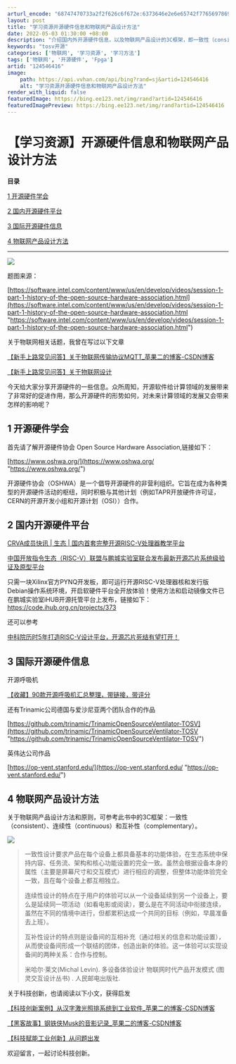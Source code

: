 ```yaml
---
arturl_encode: "68747470733a2f2f626c6f672e:6373646e2e6e65742f77656978696e5f33383537353235382f:61727469636c652f64657461696c732f313234353436343136"
layout: post
title: "学习资源开源硬件信息和物联网产品设计方法"
date: 2022-05-03 01:30:00 +08:00
description: "介绍国内外开源硬件信息，以及物联网产品设计的3C框架，即一致性（consistent）、连续性（co"
keywords: "tosv开源"
categories: ['物联网', '学习资源', '学习方法']
tags: ['物联网', '开源硬件', 'Fpga']
artid: "124546416"
image:
    path: https://api.vvhan.com/api/bing?rand=sj&artid=124546416
    alt: "学习资源开源硬件信息和物联网产品设计方法"
render_with_liquid: false
featuredImage: https://bing.ee123.net/img/rand?artid=124546416
featuredImagePreview: https://bing.ee123.net/img/rand?artid=124546416
---
```


# 【学习资源】开源硬件信息和物联网产品设计方法

**目录**

[1 开源硬件学会](#1%20%E5%BC%80%E6%BA%90%E7%A1%AC%E4%BB%B6%E5%AD%A6%E4%BC%9A)

[2 国内开源硬件平台](#2%20%E5%9B%BD%E5%86%85%E5%BC%80%E6%BA%90%E7%A1%AC%E4%BB%B6%E5%B9%B3%E5%8F%B0)

[3 国际开源硬件信息](#3%20%E5%9B%BD%E9%99%85%E5%BC%80%E6%BA%90%E7%A1%AC%E4%BB%B6%E4%BF%A1%E6%81%AF)

[4 物联网产品设计方法](#4%20%E7%89%A9%E8%81%94%E7%BD%91%E4%BA%A7%E5%93%81%E8%AE%BE%E8%AE%A1)

---

![](https://i-blog.csdnimg.cn/blog_migrate/8425b6bebbce7f01c5030b1c0fb5c4f6.png)

题图来源：

[https://software.intel.com/content/www/us/en/develop/videos/session-1-part-1-history-of-the-open-source-hardware-association.html](https://software.intel.com/content/www/us/en/develop/videos/session-1-part-1-history-of-the-open-source-hardware-association.html "https://software.intel.com/content/www/us/en/develop/videos/session-1-part-1-history-of-the-open-source-hardware-association.html")

关于物联网相关话题，我曾在写过以下文章

[【新手上路常见问答】关于物联网传输协议MQTT\_苹果二的博客-CSDN博客](https://blog.csdn.net/carrottwo/article/details/114651158 "【新手上路常见问答】关于物联网传输协议MQTT_苹果二的博客-CSDN博客")

[【新手上路常见问答】关于物联网设计](http://mp.weixin.qq.com/s?__biz=MzA3NzI2NjM5NA==&mid=2650832495&idx=1&sn=c7c9e39e3cb194fc7d5113a94d6eec21&chksm=84a072dab3d7fbcc778821c504e40efc4b60f21928b720f9e7f7fa61b35d4bdc2156e4ea8ef6&scene=21#wechat_redirect "【新手上路常见问答】关于物联网设计")

今天给大家分享开源硬件的一些信息。众所周知，开源软件给计算领域的发展带来了非常好的促进作用，那么开源硬件的形势如何，对未来计算领域的发展又会带来怎样的影响呢？

## 1 开源硬件学会

首先请了解开源硬件协会 Open Source Hardware Association,链接如下：

[https://www.oshwa.org/](https://www.oshwa.org/ "https://www.oshwa.org/")

开源硬件协会（OSHWA）是一个倡导开源硬件的非营利组织。它旨在成为各种类型的开源硬件活动的枢纽，同时积极与其他计划（例如TAPR开放硬件许可证，CERN的开源开发小组和开源计划（OSI））合作。

## **2 国内开源硬件平台**

[CRVA成员快讯 | 生态 | 国内首套完整开源RISC-V处理器教学平台](http://mp.weixin.qq.com/s?__biz=MzU2Mjc1NDQ1MQ==&mid=2247484430&idx=1&sn=92bb59b9a96e5a51349efa79a245b91c&chksm=fc65e2f2cb126be4b178ab831086915d85b8e54b642117b0ccf1cf9bc0870202f2e06261d5b0&scene=21#wechat_redirect "CRVA成员快讯 | 生态 | 国内首套完整开源RISC-V处理器教学平台")

[中国开放指令生态（RISC-V）联盟与鹏城实验室联合发布最新开源芯片系统级验证及原型平台](http://mp.weixin.qq.com/s?__biz=MzU2Mjc1NDQ1MQ==&mid=2247483843&idx=1&sn=87e22512e64f112562e43d2f47ef26e5&chksm=fc65e73fcb126e299e658d0356bfdd8d9fe3f98c4e8fbb9c501429d41c69e7e734e68e5111e8&scene=21#wechat_redirect "中国开放指令生态（RISC-V）联盟与鹏城实验室联合发布最新开源芯片系统级验证及原型平台")

只需一块Xilinx官方PYNQ开发板，即可运行开源RISC-V处理器核和发行版Debian操作系统环境，开启软硬件平台全开放体验！使用方法和启动镜像文件已在鹏城实验室iHUB开源托管平台上发布，链接如下：https://code.ihub.org.cn/projects/373

还可以参考

[中科院历时5年打造RISC-V设计平台，开源芯片死结有望打开！](http://mp.weixin.qq.com/s?__biz=MzA3NTIyODUzNA==&mid=2649599328&idx=1&sn=e95eaf71876e83d9b4e5710954f3340c&chksm=876ab979b01d306f1923a4a331557fd2929e0c33bab07967719e82daee62d7050e1b4fff5e95&scene=21#wechat_redirect "中科院历时5年打造RISC-V设计平台，开源芯片死结有望打开！")

## **3 国际开源硬件信息**

开源呼吸机

[【收藏】90款开源呼吸机汇总整理，带链接，带评分](http://mp.weixin.qq.com/s?__biz=MzU2OTc4ODA4OA==&mid=2247484260&idx=1&sn=4559eb92bee7601fc2e4d88b5260c169&chksm=fcf810b3cb8f99a5f1924cfe6813ac0ec3e7ac2607baf68b08d1642e3571971a41e0d7a7a1c1&scene=21#wechat_redirect "【收藏】90款开源呼吸机汇总整理，带链接，带评分")

还有Trinamic公司德国与爱沙尼亚两个团队合作的作品

[https://github.com/trinamic/TrinamicOpenSourceVentilator-TOSV](https://github.com/trinamic/TrinamicOpenSourceVentilator-TOSV "https://github.com/trinamic/TrinamicOpenSourceVentilator-TOSV")

英伟达公司作品

[https://op-vent.stanford.edu/](https://op-vent.stanford.edu/ "https://op-vent.stanford.edu/")

## 4 物联网产品设计方法

关于物联网产品设计方法和原则，可参考此书中的3C框架：一致性（consistent）、连续性（continuous）和互补性（complementary）。

![](https://i-blog.csdnimg.cn/blog_migrate/077ea629564af62565572b4e72b8963c.png)

> 一致性设计要求产品在每个设备上都具备基本的功能体验，在生态系统中保持内容、任务流、架构和核心功能设置的完全一致。虽然会根据设备本身的属性（主要是屏幕尺寸和交互模式）进行相应的调整，但整体功能体验完全一致，且在每个设备上都互相独立。
>
> 连续性设计的特点在于用户的体验可以从一个设备延续到另一个设备上，要么是延续同一项活动（如看电影或阅读），要么是在不同活动中衔接连续，虽然在不同的情境中进行，但都累积达成一个共同的目标（例如，早晨准备去上班）。
>
> 互补性设计的特点则是设备间的互相补充（通过相关的信息和功能设置），从而使设备间形成一个联结的团体，创造出新的体验。这一体验可以实现设备间的两种关系：合作与控制。
>
> 米哈尔·莱文(Michal Levin). 多设备体验设计 物联网时代产品开发模式 (图灵交互设计丛书) . 人民邮电出版社.

关于科技创新，也请阅读以下小文，获得启发

[【科技创新案例】从汉字激光照排系统到工业软件\_苹果二的博客-CSDN博客](https://blog.csdn.net/carrottwo/article/details/124519582 "【科技创新案例】从汉字激光照排系统到工业软件_苹果二的博客-CSDN博客")

[【黑客故事】钢铁侠Musk的音影记录\_苹果二的博客-CSDN博客](https://blog.csdn.net/carrottwo/article/details/124505129 "【黑客故事】钢铁侠Musk的音影记录_苹果二的博客-CSDN博客")

[【科技赋能工业创新】从问题出发](http://mp.weixin.qq.com/s?__biz=MzA3NzI2NjM5NA==&mid=2650835678&idx=1&sn=2cc86ba5f78a28106664fe9227483590&chksm=84a0866bb3d70f7de1c492c0e5f70aeb512bf8871f4d594ce318bf0c22effa2c2f6afae3dfab&scene=21#wechat_redirect "【科技赋能工业创新】从问题出发")

欢迎留言，一起讨论科技创新。